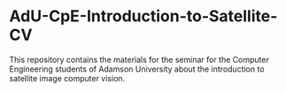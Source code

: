 # AdU-CpE-Introduction-to-Satellite-CV
This repository contains the materials for the seminar for the Computer Engineering students of Adamson University about the introduction to satellite image computer vision.
